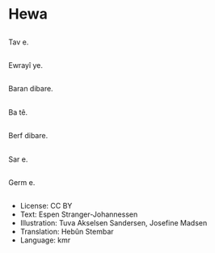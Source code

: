 # Hewa

##
Tav e.

##
Ewrayî ye.

##
Baran dibare.

##
Ba tê.

##
Berf dibare.

##
Sar e.

##
Germ e.

##
* License: CC BY
* Text: Espen Stranger-Johannessen
* Illustration: Tuva Akselsen Sandersen, Josefine Madsen
* Translation: Hebûn Stembar
* Language: kmr
